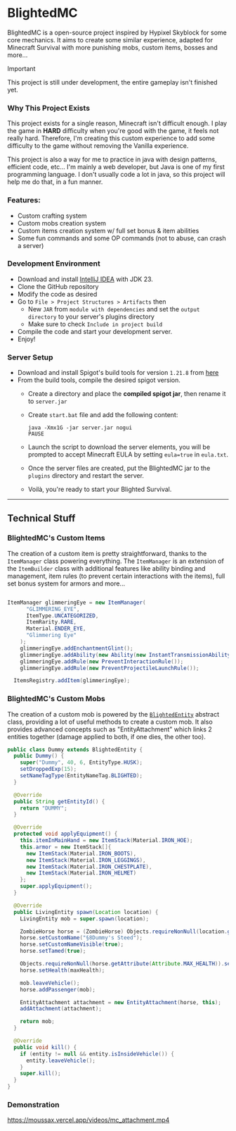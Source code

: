 # BlightedMC

BlightedMC is a open-source project inspired by Hypixel Skyblock for some core mechanics. It aims to create some similar experience, adapted for Minecraft Survival with more punishing mobs, custom items, bosses and more...


> [!IMPORTANT]
> This project is still under development, the entire gameplay isn't finished yet.

### Why This Project Exists

This project exists for a single reason, Minecraft isn't difficult enough. I play the game in **HARD** difficulty when you're good with the game, it feels not really hard. Therefore, I'm creating this custom experience to add some difficulty to the game without removing the Vanilla experience.

This project is also a way for me to practice in java with design patterns, efficient code, etc... I'm mainly a web developer, but Java is one of my first programming language. I don't usually code a lot in java, so this project will help me do that, in a fun manner.

### Features:
* Custom crafting system
* Custom mobs creation system
* Custom items creation system w/ full set bonus & item abilities
* Some fun commands and some OP commands (not to abuse, can crash a server)

### Development Environment

* Download and install [IntelliJ IDEA](https://www.jetbrains.com/idea/download/) with JDK 23.
* Clone the GitHub repository
* Modify the code as desired
* Go to `File > Project Structures > Artifacts` then
  * New `JAR` from `module with dependencies` and set the `output directory` to your server's plugins directory
  * Make sure to check `Include in project build`
* Compile the code and start your development server.
* Enjoy!

### Server Setup
* Download and install Spigot's build tools for version `1.21.8` from [here](https://www.spigotmc.org/wiki/buildtools/)
* From the build tools, compile the desired spigot version.
  * Create a directory and place the **compiled spigot jar**, then rename it to `server.jar`
  * Create `start.bat` file and add the following content:

    ```shell
    java -Xmx1G -jar server.jar nogui
    PAUSE
    ```
  * Launch the script to download the server elements, you will be prompted to accept Minecraft EULA by setting `eula=true` in `eula.txt`.
  * Once the server files are created, put the BlightedMC jar to the `plugins` directory and restart the server.
  * Voilà, you're ready to start your Blighted Survival.

---

## Technical Stuff

### BlightedMC's Custom Items

The creation of a custom item is pretty straightforward, thanks to the `ItemManager` class powering everything.
The `ItemManager` is an extension of the `ItemBuilder` class with additional features like ability binding and management, item rules (to prevent certain interactions with the items), full set bonus system for armors and more...

```java

ItemManager glimmeringEye = new ItemManager(
      "GLIMMERING_EYE",
      ItemType.UNCATEGORIZED,
      ItemRarity.RARE,
      Material.ENDER_EYE,
      "Glimmering Eye"
    );
    glimmeringEye.addEnchantmentGlint();
    glimmeringEye.addAbility(new Ability(new InstantTransmissionAbility(), "Instant Transmission", AbilityType.RIGHT_CLICK));
    glimmeringEye.addRule(new PreventInteractionRule());
    glimmeringEye.addRule(new PreventProjectileLaunchRule());

  ItemsRegistry.addItem(glimmeringEye);
```

### BlightedMC's Custom Mobs

The creation of a custom mob is powered by the [`BlightedEntity`](src/main/java/fr/moussax/blightedMC/core/entities/BlightedEntity.java) abstract class, providing a lot of useful methods to create a custom mob. It also provides advanced concepts such as "EntityAttachment" which links 2 entities together (damage applied to both, if one dies, the other too).

```java
public class Dummy extends BlightedEntity {
  public Dummy() {
    super("Dummy", 40, 6, EntityType.HUSK);
    setDroppedExp(15);
    setNameTagType(EntityNameTag.BLIGHTED);
  }

  @Override
  public String getEntityId() {
    return "DUMMY";
  }

  @Override
  protected void applyEquipment() {
    this.itemInMainHand = new ItemStack(Material.IRON_HOE);
    this.armor = new ItemStack[]{
      new ItemStack(Material.IRON_BOOTS),
      new ItemStack(Material.IRON_LEGGINGS),
      new ItemStack(Material.IRON_CHESTPLATE),
      new ItemStack(Material.IRON_HELMET)
    };
    super.applyEquipment();
  }

  @Override
  public LivingEntity spawn(Location location) {
    LivingEntity mob = super.spawn(location);

    ZombieHorse horse = (ZombieHorse) Objects.requireNonNull(location.getWorld()).spawnEntity(location, EntityType.ZOMBIE_HORSE);
    horse.setCustomName("§8Dummy's Steed");
    horse.setCustomNameVisible(true);
    horse.setTamed(true);

    Objects.requireNonNull(horse.getAttribute(Attribute.MAX_HEALTH)).setBaseValue(maxHealth);
    horse.setHealth(maxHealth);

    mob.leaveVehicle();
    horse.addPassenger(mob);

    EntityAttachment attachment = new EntityAttachment(horse, this);
    addAttachment(attachment);

    return mob;
  }

  @Override
  public void kill() {
    if (entity != null && entity.isInsideVehicle()) {
      entity.leaveVehicle();
    }
    super.kill();
  }
}
```

### Demonstration

https://moussax.vercel.app/videos/mc_attachment.mp4
